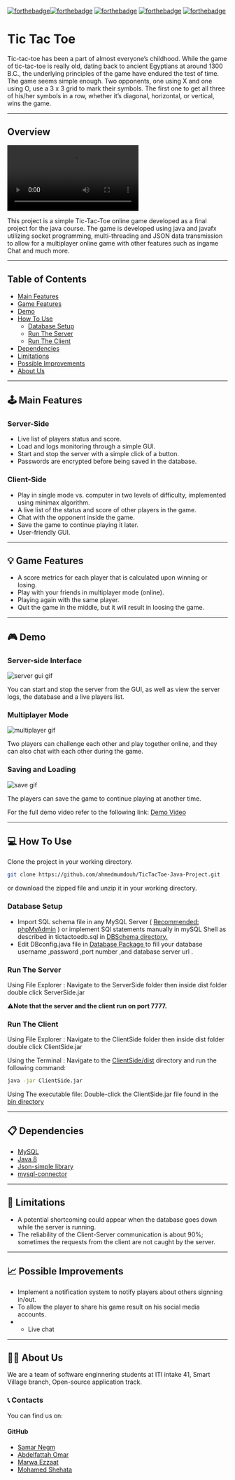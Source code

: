 [![forthebadge](https://forthebadge.com/images/badges/built-by-developers.svg)](https://forthebadge.com)[![forthebadge](https://forthebadge.com/images/badges/uses-brains.svg)](https://forthebadge.com)
[![forthebadge](https://forthebadge.com/images/badges/powered-by-coffee.svg)](https://forthebadge.com)
[![forthebadge](https://forthebadge.com/images/badges/powered-by-black-magic.svg)](https://forthebadge.com)
[![forthebadge](https://forthebadge.com/images/badges/makes-people-smile.svg)](https://forthebadge.com)


# **Tic Tac Toe**

Tic-tac-toe has been a part of almost everyone’s childhood.
While the game of tic-tac-toe is really old, dating back to ancient Egyptians at around 1300 B.C., the underlying principles of the game have endured the test of time. The game seems simple enough. Two opponents, one using X and one using O, use a 3 x 3 grid to mark their symbols. The first one to get all three of his/her symbols in a row, whether it’s diagonal, horizontal, or vertical, wins the game.

---
## Overview

![single player demo](https://github.com/SamarNegm/TicTacToeJavaProject/blob/master/Demo/tic-tac-toe.mkv)

This project is a simple Tic-Tac-Toe online game developed as a final project for the java course.
The game is developed using java and javafx utilizing socket programming, multi-threading
and JSON data transmission to allow for a multiplayer online game with other features such as ingame Chat and much more.

---
## Table of Contents

<!-- TOC -->
- [Main Features](https://github.com/SamarNegm/TicTacToeJavaProject/edit/master/README.md#%EF%B8%8F-main-features)
- [Game Features](https://github.com/SamarNegm/TicTacToeJavaProject/edit/master/README.md.md#-game-features)
- [Demo](https://github.com/SamarNegm/TicTacToeJavaProject/edit/master/README.md#-demo)
- [How To Use](https://github.com/SamarNegm/TicTacToeJavaProject/edit/master/README.md#-how-to-use)
    - [Database Setup](#database-setup)
    - [Run The Server](#run-the-server)
    - [Run The Client](#run-the-client)
- [Dependencies](#dependencies)
- [Limitations](#limitations)
- [Possible Improvements](#possible-improvements)
- [About Us](https://github.com/SamarNegm/TicTacToeJavaProject/edit/master/README.md#-about-us)

<!-- /TOC -->



---
## 🕹️ Main Features

### Server-Side

- Live list of players status and score.
- Load and logs monitoring through a simple GUI.
- Start and stop the server with a simple click of a button.
- Passwords are encrypted before being saved in the database.

### Client-Side

- Play in single mode vs. computer in two levels of difficulty, implemented using minimax algorithm.
- A live list of the status and score of other players in the game.
- Chat with the opponent inside the game.
- Save the game to continue playing it later.
- User-friendly GUI.

---
## 💡 Game Features

- A score metrics for each player that is calculated upon winning or losing.
- Play with your friends in multiplayer mode (online).
- Playing again with the same player.
- Quit the game in the middle, but it will result in loosing the game.

---
## 🎮 Demo

### Server-side Interface

![server gui gif](https://github.com/SamarNegm/TicTacToeJavaProject/edit/master/README.md/demos/server.png)

You can start and stop the server from the GUI, as well as view the server logs, the database and a live players list.

### Multiplayer Mode

![multiplayer gif](https://github.com/SamarNegm/TicTacToeJavaProject/blob/master/Demo/new%20game.png)

Two players can challenge each other and play together online, and they can also chat with each other during the game.

### Saving and Loading

![save gif](https://github.com/ahmedmumdouh/TicTacToe-Java-Project/blob/master/demos/save_load.gif)

The players can save the game to continue playing at another time.

For the full demo video refer to the following link: [Demo Video](https://drive.google.com/file/d/1xS0jdz3L2U-QqoeBnXbGfMWgWpbPNS03/view?usp=sharing)

---
## 💻 How To Use

Clone the project in your working directory.

```bash
git clone https://github.com/ahmedmumdouh/TicTacToe-Java-Project.git
```

or download the zipped file and unzip it in your working directory.


### Database Setup

- Import SQL schema file in any MySQL Server ( <u>Recommended: phpMyAdmin</u> ) or implement SQl statements manually in mySQL Shell as described in tictactoedb.sql in [DBSchema directory.](https://github.com/SamarNegm/TicTacToeJavaProject/tree/master/ServerSide/Database%20Schema)
- Edit DBconfig.java file in  [Database Package ](https://github.com/SamarNegm/TicTacToeJavaProject/tree/master/ServerSide/src/database) to fill your database username ,password ,port number ,and database server url .

### Run The Server

Using File Explorer : Navigate to the ServerSide folder then inside dist folder double click ServerSide.jar



⚠️**Note that the server and the client run on port 7777.**

### Run The Client

Using File Explorer : Navigate to the ClientSide folder then inside dist folder double click ClientSide.jar

Using the Terminal : Navigate to the [ClientSide/dist](https://github.com/SamarNegm/TicTacToeJavaProject/tree/master/ClientSide/dist) directory and run the following command:

```bash
java -jar ClientSide.jar
```

Using The executable file: Double-click the ClientSide.jar file found in the [bin directory](https://github.com/SamarNegm/TicTacToeJavaProject/tree/master/ClientSide/bin)

---
## 📋 Dependencies

* [MySQL](https://www.mysql.com/)
* [Java 8](https://www.oracle.com/java/technologies/javase/javase-jdk8-downloads.html/)
* [Json-simple library](https://github.com/fangyidong/json-simple)
* [mysql-connector](https://dev.mysql.com/downloads/connector/j/)


---
## 🚫 Limitations

- A potential shortcoming could appear when the database goes down while the server is running.
- The reliability of the Client-Server communication is about 90%; sometimes the requests from the client are not caught by the server.

---
## 📈 Possible Improvements

- Implement a notification system to notify players about others signning in/out.
- To allow the player to share his game result on his social media accounts.
- - Live chat
---
## 👨‍💻 About Us

We are a team of software enginnering students at ITI intake 41, Smart Village branch, Open-source application track.

### 📞 Contacts

You can find us on:


#### GitHub

- [Samar Negm](https://github.com/SamarNegm)
- [Abdelfattah Omar](https://github.com/AbdelfattahOmar)
- [Marwa Ezzaat](https://github.com/MarwaEzzatMo)
- [Mohamed Shehata](https://github.com/Mohamed-Shhata)
